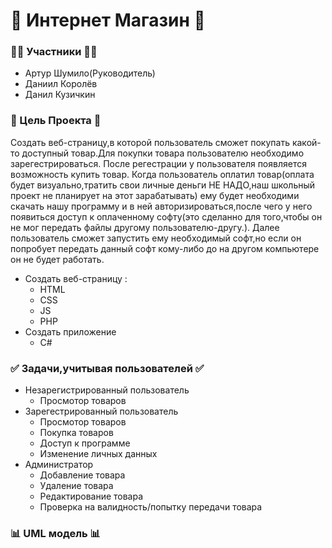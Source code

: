 # 🛒 Интернет Магазин 🛒
### :ok_woman: Участники :ok_woman:
+ Артур Шумило(Руководитель)
+ Даниил Королёв
+ Данил Кузичкин 
### :speech_balloon: Цель Проекта :speech_balloon:
Создать веб-страницу,в которой пользователь сможет покупать какой-то доступный товар.Для покупки товара пользователю необходимо зарегестрироваться. После регестрации у пользователя появляется возможность купить товар.
Когда пользователь оплатил товар(оплата будет визуально,тратить свои личные деньги НЕ НАДО,наш школьный проект не планирует на этот зарабатывать) ему будет необходими скачать нашу программу и в ней авторизироваться,после чего у него появиться доступ к оплаченному софту(это сделанно для того,чтобы он не мог передать файлы другому пользователю-другу.).
Далее пользователь сможет запустить ему необходимый софт,но если он попробует передать данный софт кому-либо до на другом компьютере он не будет работать.

+ Создать веб-страницу : 
  + HTML
  + CSS
  + JS
  + PHP
+ Создать приложение
  + C#

### :white_check_mark: Задачи,учитывая пользователей :white_check_mark:
+ Незарегистрированный пользователь
  + Просмотор товаров
+ Зарегестрированный пользователь
  + Просмотор товаров
  + Покупка товаров 
  + Доступ к программе 
  + Изменение личных данных
+ Администратор 
  + Добавление товара
  + Удаление товара
  + Редактирование товара 
  + Проверка на валидность/попытку передачи товара 
  
### :bar_chart: UML модель :bar_chart:
